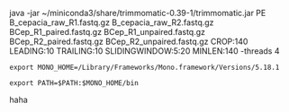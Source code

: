 java -jar ~/miniconda3/share/trimmomatic-0.39-1/trimmomatic.jar PE B_cepacia_raw_R1.fastq.gz B_cepacia_raw_R2.fastq.gz BCep_R1_paired.fastq.gz BCep_R1_unpaired.fastq.gz BCep_R2_paired.fastq.gz BCep_R2_unpaired.fastq.gz CROP:140 LEADING:10 TRAILING:10 SLIDINGWINDOW:5:20 MINLEN:140 -threads 4

```
export MONO_HOME=/Library/Frameworks/Mono.framework/Versions/5.18.1

export PATH=$PATH:$MONO_HOME/bin
```

haha
